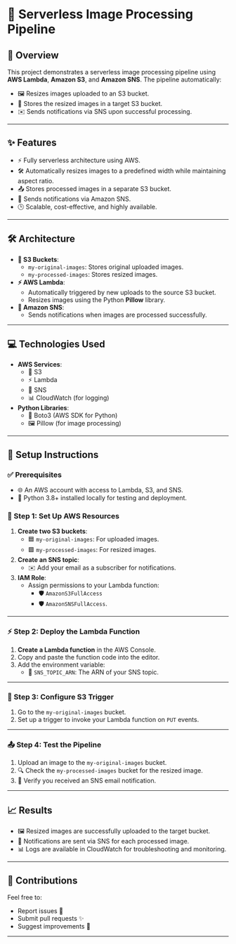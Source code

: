 
# 🌟 Serverless Image Processing Pipeline

## 📌 Overview
This project demonstrates a serverless image processing pipeline using **AWS Lambda**, **Amazon S3**, and **Amazon SNS**. The pipeline automatically:
- 🖼️ Resizes images uploaded to an S3 bucket.
- 📂 Stores the resized images in a target S3 bucket.
- ✉️ Sends notifications via SNS upon successful processing.

---

## ✨ Features
- ⚡ Fully serverless architecture using AWS.
- 🛠️ Automatically resizes images to a predefined width while maintaining aspect ratio.
- 📤 Stores processed images in a separate S3 bucket.
- 🔔 Sends notifications via Amazon SNS.
- 🕒 Scalable, cost-effective, and highly available.

---

## 🛠️ Architecture
- **📂 S3 Buckets**:
  - `my-original-images`: Stores original uploaded images.
  - `my-processed-images`: Stores resized images.
- **⚡ AWS Lambda**:
  - Automatically triggered by new uploads to the source S3 bucket.
  - Resizes images using the Python **Pillow** library.
- **🔔 Amazon SNS**:
  - Sends notifications when images are processed successfully.

---

## 💻 Technologies Used
- **AWS Services**:
  - 📂 S3
  - ⚡ Lambda
  - 🔔 SNS
  - 📊 CloudWatch (for logging)
- **Python Libraries**:
  - 🐍 Boto3 (AWS SDK for Python)
  - 🖼️ Pillow (for image processing)

---

## 🚀 Setup Instructions

### ✅ Prerequisites
- 🌐 An AWS account with access to Lambda, S3, and SNS.
- 🐍 Python 3.8+ installed locally for testing and deployment.

### 📂 Step 1: Set Up AWS Resources
1. **Create two S3 buckets**:
   - 🟦 `my-original-images`: For uploaded images.
   - 🟩 `my-processed-images`: For resized images.
2. **Create an SNS topic**:
   - ✉️ Add your email as a subscriber for notifications.
3. **IAM Role**:
   - Assign permissions to your Lambda function:
     - 🛡️ `AmazonS3FullAccess`
     - 🛡️ `AmazonSNSFullAccess`.

---

### ⚡ Step 2: Deploy the Lambda Function
1. **Create a Lambda function** in the AWS Console.
2. Copy and paste the function code into the editor.
3. Add the environment variable:
   - 🔧 `SNS_TOPIC_ARN`: The ARN of your SNS topic.

---

### 🔗 Step 3: Configure S3 Trigger
1. Go to the `my-original-images` bucket.
2. Set up a trigger to invoke your Lambda function on `PUT` events.

---

### 📤 Step 4: Test the Pipeline
1. Upload an image to the `my-original-images` bucket.
2. 🔍 Check the `my-processed-images` bucket for the resized image.
3. 📧 Verify you received an SNS email notification.

---

## 📈 Results
- 🖼️ Resized images are successfully uploaded to the target bucket.
- 🔔 Notifications are sent via SNS for each processed image.
- 📊 Logs are available in CloudWatch for troubleshooting and monitoring.

---

## 🤝 Contributions
Feel free to:
- Report issues 🐛
- Submit pull requests ✨
- Suggest improvements 🚀

---



